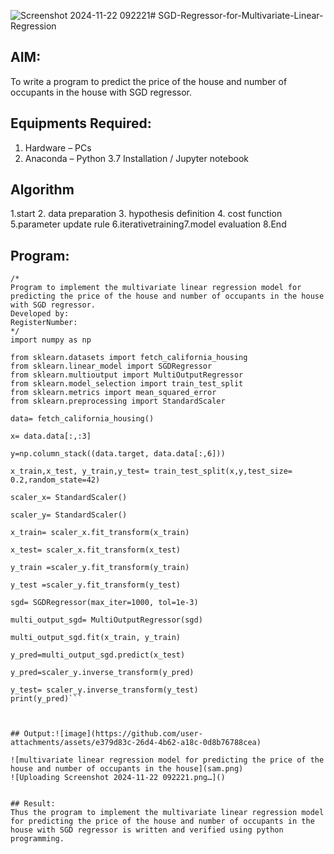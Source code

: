 ![Screenshot 2024-11-22 092221](https://github.com/user-attachments/assets/af5b280d-3ccf-4932-a229-332e40aaf1e4)# SGD-Regressor-for-Multivariate-Linear-Regression

## AIM:
To write a program to predict the price of the house and number of occupants in the house with SGD regressor.

## Equipments Required:
1. Hardware – PCs
2. Anaconda – Python 3.7 Installation / Jupyter notebook

## Algorithm
1.start 
2. data preparation
3. hypothesis definition
4. cost function 5.parameter update rule 6.iterativetraining7.model evaluation 8.End

## Program:
```
/*
Program to implement the multivariate linear regression model for predicting the price of the house and number of occupants in the house with SGD regressor.
Developed by: 
RegisterNumber:  
*/
import numpy as np

from sklearn.datasets import fetch_california_housing 
from sklearn.linear_model import SGDRegressor
from sklearn.multioutput import MultiOutputRegressor
from sklearn.model_selection import train_test_split
from sklearn.metrics import mean_squared_error
from sklearn.preprocessing import StandardScaler

data= fetch_california_housing()

x= data.data[:,:3]

y=np.column_stack((data.target, data.data[:,6]))

x_train,x_test, y_train,y_test= train_test_split(x,y,test_size= 0.2,random_state=42)

scaler_x= StandardScaler()

scaler_y= StandardScaler()

x_train= scaler_x.fit_transform(x_train)

x_test= scaler_x.fit_transform(x_test)

y_train =scaler_y.fit_transform(y_train)

y_test =scaler_y.fit_transform(y_test)

sgd= SGDRegressor(max_iter=1000, tol=1e-3)

multi_output_sgd= MultiOutputRegressor(sgd)

multi_output_sgd.fit(x_train, y_train)

y_pred=multi_output_sgd.predict(x_test)

y_pred=scaler_y.inverse_transform(y_pred)

y_test= scaler_y.inverse_transform(y_test)
print(y_pred)```



## Output:![image](https://github.com/user-attachments/assets/e379d83c-26d4-4b62-a18c-0d8b76788cea)

![multivariate linear regression model for predicting the price of the house and number of occupants in the house](sam.png)
![Uploading Screenshot 2024-11-22 092221.png…]()


## Result:
Thus the program to implement the multivariate linear regression model for predicting the price of the house and number of occupants in the house with SGD regressor is written and verified using python programming.
